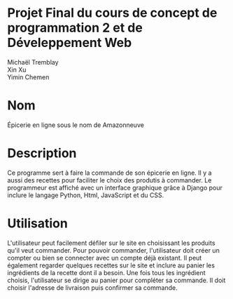 # Projet Final du cours de concept de programmation 2 et de Déveleppement Web

Michaël Tremblay\
Xin Xu\
Yimin Chemen

# Nom
Épicerie en ligne sous le nom de Amazonneuve

# Description
Ce programme sert à faire la commande de son épicerie en ligne. Il y a aussi des recettes pour faciliter le choix des produtis à commander. Le programmeur est affiché avec un interface graphique grâce à Django pour inclure le langage Python, Html, JavaScript et du CSS.

# Utilisation
L'utilisateur peut facilement défiler sur le site en choisissant les produits qu'il veut commander. Pour pouvoir commander, l'utilisateur doit créer un compter ou bien se connecter avec un compte déjà existant. Il peut également regarder quelques recettes sur le site et inclure au panier les ingrédients de la recette dont il a besoin. Une fois tous les ingrédient choisis, l'utilisateur se dirige au panier pour compléter sa commande. Il doit choisir l'adresse de livraison puis confirmer sa commande.

